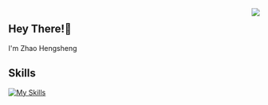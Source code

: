 <a href='https://github.com/zhao-heng-sheng' target="_blank">
  <img align="right" src="https://github-readme-stats.vercel.app/api?username=zhao-heng-sheng&show_icons=true&icon_color=805AD5&text_color=718096&bg_color=ffffff&hide_title=true&count_private=true" />
</a>

## Hey There!👋

I'm Zhao Hengsheng

## Skills

[![My Skills](https://skillicons.dev/icons?i=js,html,css,vue,react,nodejs,nuxtjs,ts,sass,vite,webpack,docker,git,jenkins,gitlab)](https://skillicons.dev)

